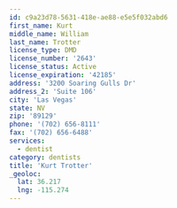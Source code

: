 ```yaml
---
id: c9a23d78-5631-418e-ae88-e5e5f032abd6
first_name: Kurt
middle_name: William
last_name: Trotter
license_type: DMD
license_number: '2643'
license_status: Active
license_expiration: '42185'
address: '3200 Soaring Gulls Dr'
address_2: 'Suite 106'
city: 'Las Vegas'
state: NV
zip: '89129'
phone: '(702) 656-8111'
fax: '(702) 656-6488'
services:
  - dentist
category: dentists
title: 'Kurt Trotter'
_geoloc:
  lat: 36.217
  lng: -115.274
---
```

